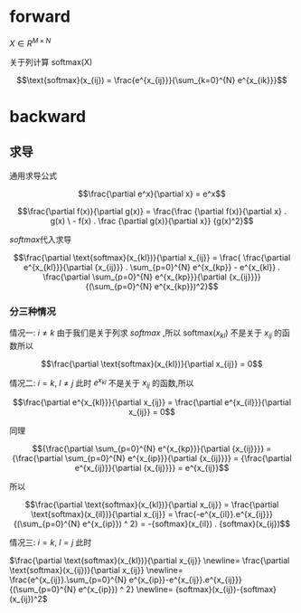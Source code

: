 # forward
$X \in {R}^{M \times N}$

关于列计算 $\text{softmax(X)}$

$$\text{softmax}(x_{ij}) = \frac{e^{x_{ij}}}{\sum_{k=0}^{N} e^{x_{ik}}}$$

# backward
## 求导
通用求导公式

$$\frac{\partial e^x}{\partial x} = e^x$$

$$\frac{\partial f(x)}{\partial g(x)} = \frac{\frac {\partial f(x)}{\partial x} . g(x) \ - f(x) . \frac {\partial g(x)}{\partial x}} {g(x)^2}$$

$softmax$代入求导


$$\frac{\partial \text{softmax}(x_{kl})}{\partial x_{ij}} =  \frac{ \frac{\partial e^{x_{kl}}}{\partial {x_{ij}}} . \sum_{p=0}^{N} e^{x_{kp}} -  e^{x_{kl}} . \frac{\partial \sum_{p=0}^{N} e^{x_{kp}}}{\partial {x_{ij}}}} {(\sum_{p=0}^{N} e^{x_{kp}})^2}$$

### 分三种情况
情况一: $i \neq k$ 由于我们是关于列求 $softmax$ ,所以 $\text{softmax}(x_{kl})$ 不是关于 $x_{ij}$ 的函数所以 

$$\frac{\partial \text{softmax}(x_{kl})}{\partial x_{ij}} = 0$$

情况二:  $i = k$, $l \neq j$ 此时 $e^{x_{kl}}$ 不是关于 ${x_{ij}}$ 的函数,所以 

$$\frac{\partial e^{x_{kl}}}{\partial x_{ij}} = \frac{\partial e^{x_{il}}}{\partial x_{ij}} = 0$$

同理 

$${\frac{\partial \sum_{p=0}^{N} e^{x_{kp}}}{\partial {x_{ij}}}} = {\frac{\partial \sum_{p=0}^{N} e^{x_{ip}}}{\partial {x_{ij}}}} = {\frac{\partial  e^{x_{ij}}}{\partial {x_{ij}}}} = e^{x_{ij}}$$

所以

$$\frac{\partial \text{softmax}(x_{kl})}{\partial x_{ij}} = \frac{\partial \text{softmax}(x_{il})}{\partial x_{ij}} = \frac{-e^{x_{il}}.e^{x_{ij}}}{(\sum_{p=0}^{N} e^{x_{ip}}) ^ 2} = -{softmax}(x_{il}) . {softmax}(x_{ij})$$

情况三:  $i = k$, $l = j$ 此时

$\frac{\partial \text{softmax}(x_{kl})}{\partial x_{ij}} \newline= \frac{\partial \text{softmax}(x_{ij})}{\partial x_{ij}} \newline= \frac{e^{x_{ij}}.\sum_{p=0}^{N} e^{x_{ip}}-e^{x_{ij}}.e^{x_{ij}}}{(\sum_{p=0}^{N} e^{x_{ip}}) ^ 2} \newline= {softmax}(x_{ij})-{softmax}(x_{ij})^2$